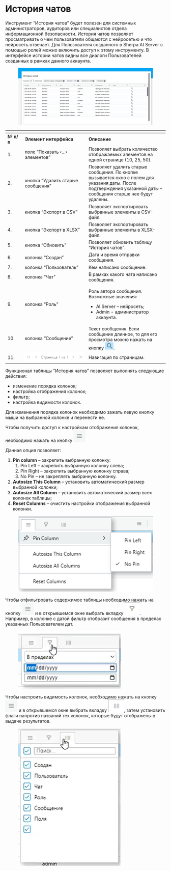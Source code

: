# История чатов

Инструмент “История чатов” будет полезен для системных администраторов, аудиторов или специалистов отдела информационной безопасности. История чатов позволяет просматривать о чем пользователи общаются с нейросетью и что нейросеть отвечает. Для Пользователя созданного в Sherpa AI Server с помощью ролей можно включить доступ к этому инструменту. В интерфейсе истории чатов видны все диалоги Пользователей созданных в рамках данного аккаунта.

<figure><img src="../../.gitbook/assets/изображение (1) (1) (1) (1) (1) (1).png" alt=""><figcaption></figcaption></figure>

<table data-header-hidden><thead><tr><th width="56"></th><th width="252"></th><th width="324"></th></tr></thead><tbody><tr><td><strong>№ п/п</strong></td><td><strong>Элемент интерфейса</strong></td><td><strong>Описание</strong></td></tr><tr><td>1.</td><td>поле “Показать ‹…› элементов”</td><td>Позволяет выбрать количество отображаемых элементов на одной странице (10, 25, 50).</td></tr><tr><td>2.</td><td>кнопка “Удалить старые сообщения”</td><td>Позволяет удалить старые сообщения. По кнопке вызывается окно с полем для указания даты. После подтверждения указанной даты – сообщения старше нее будут удалены.</td></tr><tr><td>3.</td><td>кнопка “Экспорт в CSV”</td><td>Позволяет экспортировать выбранные элементы в  CSV-файл.</td></tr><tr><td>4.</td><td>кнопка “Экспорт в XLSX”</td><td>Позволяет экспортировать выбранные элементы в XLSX-файл.</td></tr><tr><td>5.</td><td>кнопка “Обновить”</td><td>Позволяет обновить таблицу “История чатов”.</td></tr><tr><td>6.</td><td>колонка “Создан”</td><td>Дата и время отправки сообщения.</td></tr><tr><td>7.</td><td>колонка “Пользователь”</td><td>Кем написано сообщение.</td></tr><tr><td>8.</td><td>колонка “Чат”</td><td>В рамках какого чата написано сообщения.</td></tr><tr><td>9.</td><td>колонка “Роль”</td><td><p>Роль автора сообщения. Возможные значения:</p><ul><li>AI Server – нейросеть;</li><li>Admin - администратор аккаунта.</li></ul></td></tr><tr><td>10.</td><td>колонка “Сообщение”</td><td>Текст сообщения. Если сообщение длинное, то для его просмотра можно нажать на кнопку <img src="../../.gitbook/assets/изображение (305).png" alt="">.</td></tr><tr><td>11.</td><td><img src="../../.gitbook/assets/изображение (282).png" alt=""></td><td>Навигация по страницам. </td></tr></tbody></table>

Функционал таблицы “История чатов” позволяет выполнять следующие действия:&#x20;

* изменение порядка колонок;
* настройка отображения колонок;
* фильтр;
* настройка видимости колонок.

Для изменения порядка колонок необходимо зажать левую кнопку мыши на выбранной колонке и перенести ее.

Чтобы получить доступ к настройкам отображения колонок, необходимо нажать на кнопку ![](<../../.gitbook/assets/изображение (291).png>)

Данная опция позволяет:

1. **Pin column** – закрепить выбранную колонку:
   1. Pin Left – закрепить выбранную колонку слева;
   2. Pin Right – закрепить выбранную колонку справа;
   3. No Pin – не закреплять выбранную колонку.
2. **Autosize This Column** – установить автоматический размер выбранной колонки;
3. **Autosize All Column** – установить автоматический размер всех колонок таблицы;
4. **Reset Columns** – очистить настройки отображения выбранной колонки.

<figure><img src="../../.gitbook/assets/изображение (292).png" alt=""><figcaption></figcaption></figure>

Чтобы отфильтровать содержимое таблицы необходимо нажать на кнопку ![](<../../.gitbook/assets/изображение (293).png>) и в открывшемся окне выбрать вкладку ![](<../../.gitbook/assets/изображение (294).png>). Например, в колонке с датой фильтр отобразит сообщения в пределах указанных Пользователем дат.&#x20;

<figure><img src="../../.gitbook/assets/изображение (295).png" alt=""><figcaption></figcaption></figure>

Чтобы настроить видимость колонок, необходимо нажать на кнопку ![](<../../.gitbook/assets/изображение (296).png>) и в открывшемся окне выбрать вкладку ![](<../../.gitbook/assets/изображение (298).png>), затем установить флаги напротив названий тех колонок, которые будут отображены в выдаче результатов. &#x20;

<figure><img src="../../.gitbook/assets/изображение (299).png" alt=""><figcaption></figcaption></figure>
